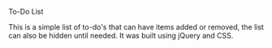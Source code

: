 To-Do List

This is a simple list of to-do's that can have items added or removed, the list can also be hidden until needed. It was built using jQuery and CSS.
